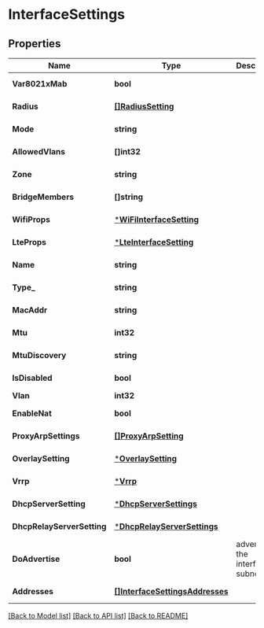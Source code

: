 # InterfaceSettings

## Properties
Name | Type | Description | Notes
------------ | ------------- | ------------- | -------------
**Var8021xMab** | **bool** |  | [optional] [default to false]
**Radius** | [**[]RadiusSetting**](RadiusSetting.md) |  | [optional] [default to null]
**Mode** | **string** |  | [optional] [default to MODE.ROUTED]
**AllowedVlans** | **[]int32** |  | [optional] [default to null]
**Zone** | **string** |  | [optional] [default to trusted]
**BridgeMembers** | **[]string** |  | [optional] [default to null]
**WifiProps** | [***WiFiInterfaceSetting**](WiFiInterfaceSetting.md) |  | [optional] [default to null]
**LteProps** | [***LteInterfaceSetting**](LteInterfaceSetting.md) |  | [optional] [default to null]
**Name** | **string** |  | [optional] [default to null]
**Type_** | **string** |  | [optional] [default to null]
**MacAddr** | **string** |  | [optional] [default to 00:00:00:00:00:00]
**Mtu** | **int32** |  | [optional] [default to 1500]
**MtuDiscovery** | **string** |  | [optional] [default to MTU_DISCOVERY.AUTO]
**IsDisabled** | **bool** |  | [optional] [default to false]
**Vlan** | **int32** |  | [optional] [default to 0]
**EnableNat** | **bool** |  | [optional] [default to false]
**ProxyArpSettings** | [**[]ProxyArpSetting**](ProxyArpSetting.md) |  | [optional] [default to null]
**OverlaySetting** | [***OverlaySetting**](OverlaySetting.md) |  | [optional] [default to null]
**Vrrp** | [***Vrrp**](Vrrp.md) |  | [optional] [default to null]
**DhcpServerSetting** | [***DhcpServerSettings**](DhcpServerSettings.md) |  | [optional] [default to null]
**DhcpRelayServerSetting** | [***DhcpRelayServerSettings**](DhcpRelayServerSettings.md) |  | [optional] [default to null]
**DoAdvertise** | **bool** | advertise the interface subnet | [optional] [default to false]
**Addresses** | [**[]InterfaceSettingsAddresses**](InterfaceSettings_addresses.md) |  | [optional] [default to null]

[[Back to Model list]](../README.md#documentation-for-models) [[Back to API list]](../README.md#documentation-for-api-endpoints) [[Back to README]](../README.md)

